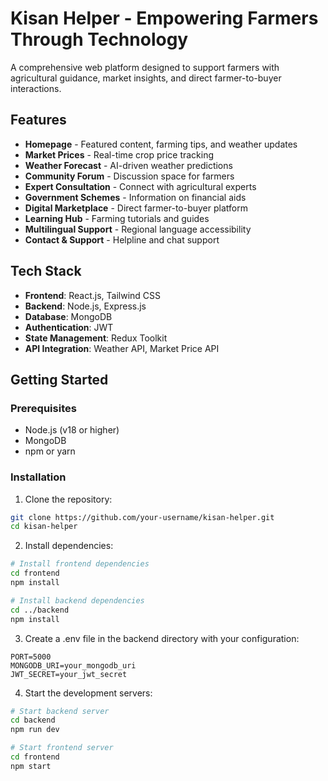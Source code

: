 # Kisan Helper - Empowering Farmers Through Technology

A comprehensive web platform designed to support farmers with agricultural guidance, market insights, and direct farmer-to-buyer interactions.

## Features

- **Homepage** - Featured content, farming tips, and weather updates
- **Market Prices** - Real-time crop price tracking
- **Weather Forecast** - AI-driven weather predictions
- **Community Forum** - Discussion space for farmers
- **Expert Consultation** - Connect with agricultural experts
- **Government Schemes** - Information on financial aids
- **Digital Marketplace** - Direct farmer-to-buyer platform
- **Learning Hub** - Farming tutorials and guides
- **Multilingual Support** - Regional language accessibility
- **Contact & Support** - Helpline and chat support

## Tech Stack

- **Frontend**: React.js, Tailwind CSS
- **Backend**: Node.js, Express.js
- **Database**: MongoDB
- **Authentication**: JWT
- **State Management**: Redux Toolkit
- **API Integration**: Weather API, Market Price API

## Getting Started

### Prerequisites

- Node.js (v18 or higher)
- MongoDB
- npm or yarn

### Installation

1. Clone the repository:
```bash
git clone https://github.com/your-username/kisan-helper.git
cd kisan-helper
```

2. Install dependencies:
```bash
# Install frontend dependencies
cd frontend
npm install

# Install backend dependencies
cd ../backend
npm install
```

3. Create a .env file in the backend directory with your configuration:
```env
PORT=5000
MONGODB_URI=your_mongodb_uri
JWT_SECRET=your_jwt_secret
```

4. Start the development servers:
```bash
# Start backend server
cd backend
npm run dev

# Start frontend server
cd frontend
npm start
```
